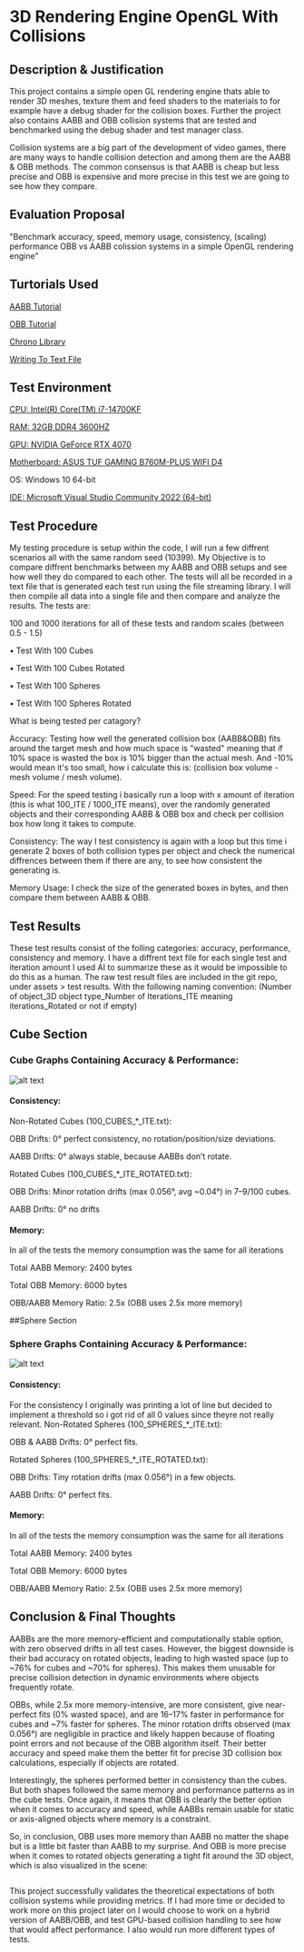 # 3D Rendering Engine OpenGL With Collisions

## Description & Justification
This project contains a simple open GL rendering engine thats able to render 3D meshes, texture them and feed shaders to the materials to for example have a debug shader for the collision boxes.
Further the project also contains AABB and OBB collision systems that are tested and benchmarked using the debug shader and test manager class.

Collision systems are a big part of the development of video games, there are many ways to handle collision detection and among them are the AABB & OBB methods. 
The common consensus is that AABB is cheap but less precise and OBB is expensive and more precise in this test we are going to see how they compare.

## Evaluation Proposal
"Benchmark accuracy, speed, memory usage, consistency, (scaling) performance OBB vs AABB colission systems in a simple OpenGL rendering engine"

## Turtorials Used

[AABB Tutorial](https://developer.mozilla.org/en-US/docs/Games/Techniques/3D_collision_detection)

[OBB Tutorial](https://github.com/juj/MathGeoLib/blob/master/src/Geometry/OBB.cpp)

[Chrono Library](https://en.cppreference.com/w/cpp/chrono)

[Writing To Text File](https://stackoverflow.com/questions/72493490/trying-creating-and-writing-into-a-txt-file-in-c)

## Test Environment

[CPU: Intel(R) Core(TM) i7-14700KF](https://www.intel.com/content/www/us/en/products/sku/236789/intel-core-i7-processor-14700kf-33m-cache-up-to-5-60-ghz/specifications.html)

[RAM: 32GB DDR4 3600HZ](https://azerty.nl/product/corsair-vengeance-lpx-geheugen/4069527)

[GPU: NVIDIA GeForce RTX 4070](https://www.gigabyte.com/Graphics-Card/GV-N4070GAMING-OC-12GD#kf)

[Motherboard: ASUS TUF GAMING B760M-PLUS WIFI D4](https://www.asus.com/motherboards-components/motherboards/tuf-gaming/tuf-gaming-b760m-plus-wifi-d4/)

OS: Windows 10 64-bit

[IDE: Microsoft Visual Studio Community 2022 (64-bit)](https://visualstudio.microsoft.com/vs/community/)

## Test Procedure

My testing procedure is setup within the code, I will run a few diffrent scenarios all with the same random seed (10399).
My Objective is to compare diffrent benchmarks between my AABB and OBB setups and see how well they do compared to each other.
The tests will all be recorded in a text file that is generated each test run using the file streaming library. I will then compile all data into a single file and then compare and analyze the results.
The tests are: 

100 and 1000 iterations for all of these tests and random scales (between 0.5 - 1.5)

•	Test With 100 Cubes 

•	Test With 100 Cubes Rotated 

•	Test With 100 Spheres

•	Test With 100 Spheres Rotated

What is being tested per catagory?

Accuracy: Testing how well the generated collision box (AABB&OBB) fits around the target mesh and how much space is "wasted" meaning that if 10% space is wasted the box is 10% bigger than the actual mesh.
And -10% would mean it's too small, how i calculate this is: (collision box volume - mesh volume / mesh volume).

Speed: For the speed testing i basically run a loop with x amount of iteration (this is what 100_ITE / 1000_ITE means), over the randomly generated objects and their corresponding AABB & OBB box and check per collision box how long it takes to compute.

Consistency: The way I test consistency is again with a loop but this time i generate 2 boxes of both collision types per object and check the numerical diffrences between them if there are any, to see how consistent the generating is.

Memory Usage: I check the size of the generated boxes in bytes, and then compare them between AABB & OBB.

## Test Results
These test results consist of the folling categories: accuracy, performance, consistency and memory.
I have a diffrent text file for each single test and iteration amount I used AI to summarize these as it would be impossible to do this as a human.
The raw test result files are included in the git repo, under assets > test results. With the following naming convention: (Number of object_3D object type_Number of Iterations_ITE meaning iterations_Rotated or not if empty)

## Cube Section

### Cube Graphs Containing Accuracy & Performance:
![alt text](https://github.com/suppd/3D-Rendering-Engine-OpenGL-With-Collisions/blob/main/Project/assets/Test%20Result%20Graphs/Cubes.png "Cubes Graph")

#### Consistency:

Non-Rotated Cubes (100_CUBES_*_ITE.txt):

OBB Drifts: 0° perfect consistency, no rotation/position/size deviations.

AABB Drifts: 0° always stable, because AABBs don’t rotate.

Rotated Cubes (100_CUBES_*_ITE_ROTATED.txt):

OBB Drifts: Minor rotation drifts (max 0.056°, avg ~0.04°) in 7–9/100 cubes.

AABB Drifts: 0° no drifts

#### Memory:

In all of the tests the memory consumption was the same for all iterations

Total AABB Memory: 2400 bytes

Total OBB Memory: 6000 bytes

OBB/AABB Memory Ratio: 2.5x (OBB uses 2.5x more memory)

##Sphere Section

### Sphere Graphs Containing Accuracy & Performance:
![alt text](https://github.com/suppd/3D-Rendering-Engine-OpenGL-With-Collisions/blob/main/Project/assets/Test%20Result%20Graphs/Spheres.png "Spheres Graph")

#### Consistency:

For the consistency I originally was printing a lot of line but decided to implement a threshold so i got rid of all 0 values since theyre not really relevant.
Non-Rotated Spheres (100_SPHERES_*_ITE.txt):

OBB & AABB Drifts: 0° perfect fits.

Rotated Spheres (100_SPHERES_*_ITE_ROTATED.txt):

OBB Drifts: Tiny rotation drifts (max 0.056°) in a few objects.

AABB Drifts: 0° perfect fits.

#### Memory:

In all of the tests the memory consumption was the same for all iterations

Total AABB Memory: 2400 bytes

Total OBB Memory: 6000 bytes

OBB/AABB Memory Ratio: 2.5x (OBB uses 2.5x more memory)

## Conclusion & Final Thoughts

AABBs are the more memory-efficient and computationally stable option, with zero observed drifts in all test cases. However, the biggest downside is their bad accuracy on rotated objects, leading to high wasted space (up to ~76% for cubes and ~70% for spheres). This makes them unusable for precise collision detection in dynamic environments where objects frequently rotate.

OBBs, while 2.5x more memory-intensive, are more consistent, give near-perfect fits (0% wasted space), and are 16–17% faster in performance for cubes and ~7% faster for spheres. The minor rotation drifts observed (max 0.056°) are negligible in practice and likely happen because of floating point errors and not because of the OBB algorithm itself. Their better accuracy and speed make them the better fit for precise 3D collision box calculations, especially if objects are rotated.

Interestingly, the spheres performed better in consistency than the cubes. But both shapes followed the same memory and performance patterns as in the cube tests. Once again, it means that OBB is clearly the better option when it comes to accuracy and speed, while AABBs remain usable for static or axis-aligned objects where memory is a constraint.

So, in conclusion, OBB uses more memory than AABB no matter the shape but is a little bit faster than AABB to my surprise. And OBB is more precise when it comes to rotated objects generating a tight fit around the 3D object, which is also visualized in the scene: 

<IMG>

This project successfully validates the theoretical expectations of both collision systems while providing metrics. If I had more time or decided to work more on this project later on I would choose to work on a hybrid version of AABB/OBB, and test GPU-based collision handling to see how that would affect performance. I also would run more different types of tests.
